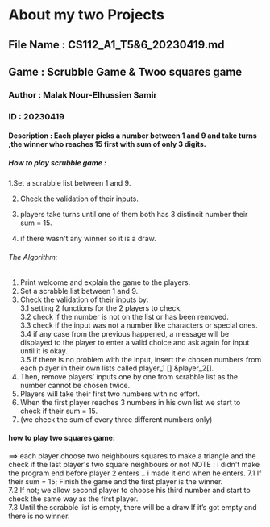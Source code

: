 # About my two Projects
## File Name : CS112_A1_T5&6_20230419.md
## Game : Scrubble Game & Twoo squares game
### Author : Malak Nour-Elhussien Samir
### ID : 20230419
#### Description : Each player picks a number between 1 and 9 and take turns ,the winner who reaches 15 first with sum of only 3 digits.
##### How to play scrubble game : 
1.Set a scrabble list between 1 and 9.

2. Check the validation of their inputs.
 
3. players take turns until one of them both has 3 distincit number their sum = 15.

4. if there wasn't any winner so it is a draw.

###### The Algorithm:
1. Print welcome and explain the game to the players.                                                                                                                                                                                                    
2. Set a scrabble list between 1 and 9.                                                                                                                                                                                                  
3. Check the validation of their inputs by:                                                                                                                                                                                                                     
3.1 setting 2 functions for the 2 players to check.                                                                                                                                                                    
3.2 check if the number is not on the list or has been removed.                                                                                                                                                                                                                      
3.3 check if the input was not a number like characters or special ones.                                                                                                                                                                                                                                                                                              
3.4 if any case from the previous happened, a message will be displayed to the player to enter a valid choice and ask again for input until it is okay.                                                                                                                                                                                                
3.5 if there is no problem with the input, insert the chosen numbers from each player in their own lists called player_1 [] &player_2[].                                                                                                                                                                                                            
4. Then, remove players’ inputs one by one from scrabble list as the number cannot be chosen twice.                                                                                                                                                                      
5. Players will take their first two numbers with no effort.                                                                                                                                                                                                                                                    
6. When the first player reaches 3 numbers in his own list we start to check if their sum = 15.                                                                                                                                                                            
7. (we check the sum of every three different numbers only)
 
#### how to play two squares game:
==> each player choose two neighbours squares to make a triangle and the check if the last player's two square neighbours or not 
NOTE : i didn't make the program end before player 2 enters .. i made it end when he enters.
7.1 If their sum = 15; Finish the game and the first player is the winner.                                                                                                                                                                                                                                                      
7.2 If not; we allow second player to choose his third number and start to check the same way as the first player.                                                                                                                                                                                                                
7.3 Until the scrabble list is empty, there will be a draw If it’s got empty and there is no winner.
